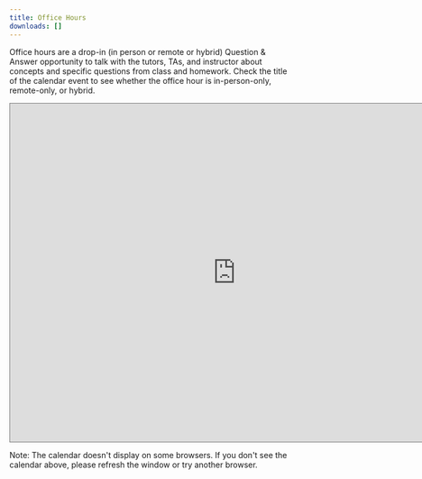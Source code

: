 ```yaml
---
title: Office Hours
downloads: []
---
```

Office hours are a drop-in (in person or remote or hybrid) Question & Answer opportunity to talk with the tutors, TAs, and instructor about concepts and specific questions from class and homework. Check the title of the calendar event to see whether the office hour is in-person-only, remote-only, or hybrid.

<iframe src="https://calendar.google.com/calendar/embed?height=600&wkst=1&ctz=America%2FLos_Angeles&mode=WEEK&title&showTabs=0&showCalendars=0&src=Y182M2IwZDNlNGUzNzMxZWQ5NTViOWQxZmM1YTMyY2YzZmUzNmE5OGJiM2RhOGNlNTg4MzJkNjJkOTRmZTFiNWRhQGdyb3VwLmNhbGVuZGFyLmdvb2dsZS5jb20&color=%23ad1457" style="border:solid 1px #777" width="800" height="600" frameborder="0" scrolling="no"></iframe>

Note: The calendar doesn't display on some browsers. If you don't see the calendar above, please refresh the window or try another browser.